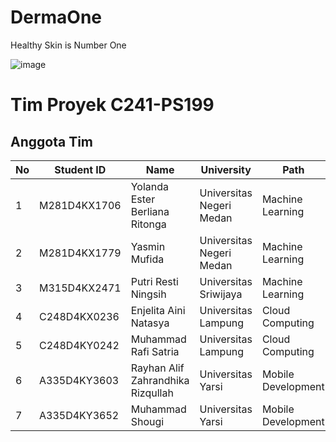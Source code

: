 # DermaOne
Healthy Skin is Number One

![image](https://github.com/DermaOneTeam/team-collaboration/assets/117829018/87ae4325-8c70-4e82-9515-051a8cd2edb9)

# Tim Proyek C241-PS199

## Anggota Tim

| No | Student ID      | Name                                       | University                | Path             |
|----|-----------------|--------------------------------------------|---------------------------|------------------|
| 1  | M281D4KX1706    | Yolanda Ester Berliana Ritonga             | Universitas Negeri Medan  | Machine Learning |
| 2  | M281D4KX1779    | Yasmin Mufida                              | Universitas Negeri Medan  | Machine Learning |
| 3  | M315D4KX2471    | Putri Resti Ningsih                        | Universitas Sriwijaya     | Machine Learning |
| 4  | C248D4KX0236    | Enjelita Aini Natasya                      | Universitas Lampung       | Cloud Computing  |
| 5  | C248D4KY0242    | Muhammad Rafi Satria                       | Universitas Lampung       | Cloud Computing  |
| 6  | A335D4KY3603    | Rayhan Alif Zahrandhika Rizqullah          | Universitas Yarsi         | Mobile Development |
| 7  | A335D4KY3652    | Muhammad Shougi                            | Universitas Yarsi         | Mobile Development |

